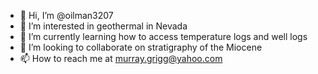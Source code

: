- 👋 Hi, I’m @oilman3207
- 👀 I’m interested in geothermal in Nevada
- 🌱 I’m currently learning how to access temperature logs and well logs
- 💞️ I’m looking to collaborate on stratigraphy of the Miocene
- 📫 How to reach me at murray.grigg@yahoo.com

<!---
oilman3207/oilman3207 is a ✨ special ✨ repository because its `README.md` (this file) appears on your GitHub profile.
You can click the Preview link to take a look at your changes.
--->
